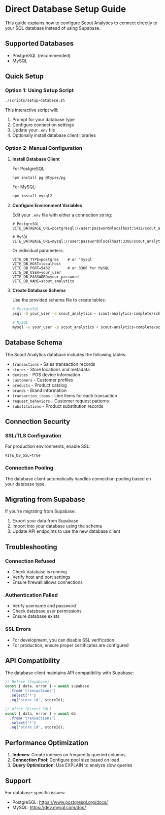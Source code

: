 # Direct Database Setup Guide

This guide explains how to configure Scout Analytics to connect directly to your SQL database instead of using Supabase.

## Supported Databases

- PostgreSQL (recommended)
- MySQL

## Quick Setup

### Option 1: Using Setup Script

```bash
./scripts/setup-database.sh
```

This interactive script will:
1. Prompt for your database type
2. Configure connection settings
3. Update your `.env` file
4. Optionally install database client libraries

### Option 2: Manual Configuration

1. **Install Database Client**

   For PostgreSQL:
   ```bash
   npm install pg @types/pg
   ```

   For MySQL:
   ```bash
   npm install mysql2
   ```

2. **Configure Environment Variables**

   Edit your `.env` file with either a connection string:

   ```env
   # PostgreSQL
   VITE_DATABASE_URL=postgresql://user:password@localhost:5432/scout_analytics
   
   # MySQL
   VITE_DATABASE_URL=mysql://user:password@localhost:3306/scout_analytics
   ```

   Or individual parameters:

   ```env
   VITE_DB_TYPE=postgres    # or 'mysql'
   VITE_DB_HOST=localhost
   VITE_DB_PORT=5432        # or 3306 for MySQL
   VITE_DB_USER=your_user
   VITE_DB_PASSWORD=your_password
   VITE_DB_NAME=scout_analytics
   ```

3. **Create Database Schema**

   Use the provided schema file to create tables:

   ```bash
   # PostgreSQL
   psql -U your_user -d scout_analytics < scout-analytics-complete/schema.sql
   
   # MySQL
   mysql -u your_user -p scout_analytics < scout-analytics-complete/schema.sql
   ```

## Database Schema

The Scout Analytics database includes the following tables:
- `transactions` - Sales transaction records
- `stores` - Store locations and metadata
- `devices` - POS device information
- `customers` - Customer profiles
- `products` - Product catalog
- `brands` - Brand information
- `transaction_items` - Line items for each transaction
- `request_behaviors` - Customer request patterns
- `substitutions` - Product substitution records

## Connection Security

### SSL/TLS Configuration

For production environments, enable SSL:

```env
VITE_DB_SSL=true
```

### Connection Pooling

The database client automatically handles connection pooling based on your database type.

## Migrating from Supabase

If you're migrating from Supabase:

1. Export your data from Supabase
2. Import into your database using the schema
3. Update API endpoints to use the new database client

## Troubleshooting

### Connection Refused
- Check database is running
- Verify host and port settings
- Ensure firewall allows connections

### Authentication Failed
- Verify username and password
- Check database user permissions
- Ensure database exists

### SSL Errors
- For development, you can disable SSL verification
- For production, ensure proper certificates are configured

## API Compatibility

The database client maintains API compatibility with Supabase:

```javascript
// Before (Supabase)
const { data, error } = await supabase
  .from('transactions')
  .select('*')
  .eq('store_id', storeId);

// After (Direct SQL)
const { data, error } = await db
  .from('transactions')
  .select('*')
  .eq('store_id', storeId);
```

## Performance Optimization

1. **Indexes**: Create indexes on frequently queried columns
2. **Connection Pool**: Configure pool size based on load
3. **Query Optimization**: Use EXPLAIN to analyze slow queries

## Support

For database-specific issues:
- PostgreSQL: https://www.postgresql.org/docs/
- MySQL: https://dev.mysql.com/doc/